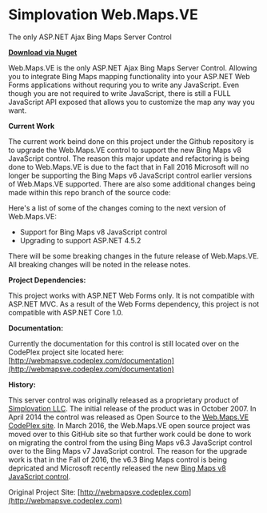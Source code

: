 # Simplovation Web.Maps.VE

The only ASP.NET Ajax Bing Maps Server Control

**[Download via Nuget](https://www.nuget.org/packages/Web.Maps.VE/)**

Web.Maps.VE is the only ASP.NET Ajax Bing Maps Server Control. Allowing you to integrate Bing Maps mapping functionality into your ASP.NET Web Forms applications without requring you to write any JavaScript. Even though you are not required to write JavaScript, there is still a FULL JavaScript API exposed that allows you to customize the map any way you want.

**Current Work**

The current work beind done on this project under the Github repository is to upgrade the Web.Maps.VE control to support the new Bing Maps v8 JavaScript control. The reason this major update and refactoring is being done to Web.Maps.VE is due to the fact that in Fall 2016 Microsoft will no longer be supporting the Bing Maps v6 JavaScript control earlier versions of Web.Maps.VE supported. There are also some additional changes being made within this repo branch of the source code:

Here's a list of some of the changes coming to the next version of Web.Maps.VE:

- Support for Bing Maps v8 JavaScript control
- Upgrading to support ASP.NET 4.5.2

There will be some breaking changes in the future release of Web.Maps.VE. All breaking changes will be noted in the release notes.

**Project Dependencies:**

This project works with ASP.NET Web Forms only. It is not compatible with ASP.NET MVC. As a result of the Web Forms dependency, this project is not compatible with ASP.NET Core 1.0.

**Documentation:**

Currently the documentation for this control is still located over on the CodePlex project site located here:
[http://webmapsve.codeplex.com/documentation](http://webmapsve.codeplex.com/documentation)


**History:**

This server control was originally released as a proprietary product of [Simplovation LLC](http://simplovation.com). The initial release of the product was in October 2007. In April 2014 the control was released as Open Source to the [Web.Maps.VE CodePlex site](http://webmapsve.codeplex.com). In March 2016, the Web.Maps.VE open source project was moved over to this GitHub site so that further work could be done to work on migrating the control from the using Bing Maps v6.3 JavaScript control over to the Bing Maps v7 JavaScript control. The reason for the upgrade work is that in the Fall of 2016, the v6.3 Bing Maps control is being depricated and Microsoft recently released the new [Bing Maps v8 JavaScript control](http://blogs.bing.com/maps/April-2016/Announcing-Bing-Maps-V8-control-for-the-Web).


Original Project Site: [http://webmapsve.codeplex.com](http://webmapsve.codeplex.com)